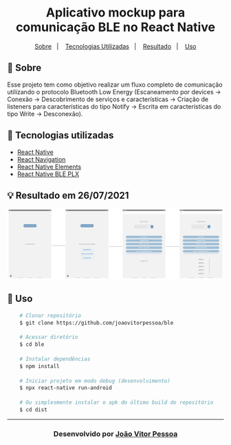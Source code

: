 <h1 align="center">
   Aplicativo mockup para comunicação BLE no React Native
</h1>
<p align="center">
  <a href="#-sobre">Sobre</a>&nbsp;&nbsp;&nbsp;|&nbsp;&nbsp;&nbsp;
  <a href="#-tecnologias-utilizadas">Tecnologias Utilizadas</a>&nbsp;&nbsp;&nbsp;|&nbsp;&nbsp;&nbsp;
  <a href="#-resultado-em-19072021">Resultado</a>&nbsp;&nbsp;&nbsp;|&nbsp;&nbsp;&nbsp;
  <a href="#-uso">Uso</a>
</p>

## 🔖 Sobre

Esse projeto tem como objetivo realizar um fluxo completo de comunicação utilizando o protocolo Bluetooth Low Energy (Escaneamento por devices -> Conexão -> Descobrimento de serviços e características -> Criação de listeners para características do tipo Notify -> Escrita em características do tipo Write -> Desconexão).

## 🚀 Tecnologias utilizadas

- [React Native](https://reactnative.dev/)
- [React Navigation](https://reactnavigation.org/)
- [React Native Elements](https://reactnativeelements.com/)
- [React Native BLE PLX](https://github.com/dotintent/react-native-ble-plx)

## 💡 Resultado em 26/07/2021

![""](/docs/ble-app-screens.png)

## 🏃 Uso

```bash
    # Clonar repositório
    $ git clone https://github.com/joaovitorpessoa/ble

    # Acessar diretório
    $ cd ble

    # Instalar dependências
    $ npm install

    # Iniciar projeto em modo debug (desenvolvimento)
    $ npx react-native run-android
    
    # Ou simplesmente instalar o apk do último build do repositório
    $ cd dist
```

---

<h3 align="center">Desenvolvido por <a href="https://www.linkedin.com/in/jo%C3%A3o-vitor-pessoa-5017561b9">João Vitor Pessoa</h3>
